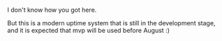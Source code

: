 I don't know how you got here.

But this is a modern uptime system that is still in the development stage, and it is expected that mvp will be used before August :)